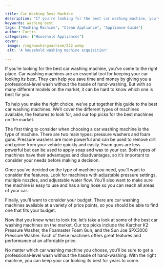 ```yaml
---

title: Car Washing Best Machine
description: "If you’re looking for the best car washing machine, you’ve come to the right place. Car washing machines are an essential tool for...check it out to learn"
keywords: washing best
tags: ["Washing Machine", "Clean Appliance", "Appliance Guide"]
author: Curtis
categories: ["Household Appliances"]
cover: 
 image: /img/washingmachine/222.webp
 alt: 'A household washing machine acquisition'

---
```


If you’re looking for the best car washing machine, you’ve come to the right place. Car washing machines are an essential tool for keeping your car looking its best. They can help you save time and money by giving you a professional-level wash without the hassle of hand-washing. But with so many different models on the market, it can be hard to know which one is best for you.

To help you make the right choice, we’ve put together this guide to the best car washing machines. We’ll cover the different types of machines available, the features to look for, and our top picks for the best machines on the market.

The first thing to consider when choosing a car washing machine is the type of machine. There are two main types: pressure washers and foam guns. Pressure washers are more powerful and can be used to remove dirt and grime from your vehicle quickly and easily. Foam guns are less powerful but can be used to apply soap and wax to your car. Both types of machines have their advantages and disadvantages, so it’s important to consider your needs before making a decision.

Once you’ve decided on the type of machine you need, you’ll want to consider the features. Look for machines with adjustable pressure settings, multiple nozzles, and adjustable water flow. You’ll also want to make sure the machine is easy to use and has a long hose so you can reach all areas of your car.

Finally, you’ll want to consider your budget. There are car washing machines available at a variety of price points, so you should be able to find one that fits your budget.

Now that you know what to look for, let’s take a look at some of the best car washing machines on the market. Our top picks include the Karcher K2 Pressure Washer, the Foamaster Foam Gun, and the Sun Joe SPX3000 Pressure Washer. Each of these machines offers great features and performance at an affordable price.

No matter which car washing machine you choose, you’ll be sure to get a professional-level wash without the hassle of hand-washing. With the right machine, you can keep your car looking its best for years to come.
